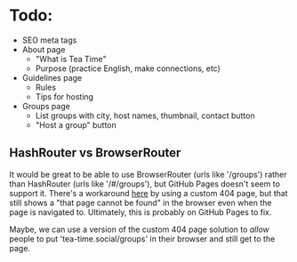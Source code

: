 # Todo:

- SEO meta tags
- About page
  - "What is Tea Time"
  - Purpose (practice English, make connections, etc)
- Guidelines page
  - Rules
  - Tips for hosting
- Groups page
  - List groups with city, host names, thumbnail, contact button
  - "Host a group" button

## HashRouter vs BrowserRouter

It would be great to be able to use BrowserRouter (urls like '/groups') rather than HashRouter (urls like '/#/groups'), but GitHub Pages doesn't seem to support it. There's a workaround [here](https://github.com/rafgraph/spa-github-pages) by using a custom 404 page, but that still shows a "that page cannot be found" in the browser even when the page is navigated to. Ultimately, this is probably on GitHub Pages to fix.

Maybe, we can use a version of the custom 404 page solution to *allow* people to put 'tea-time.social/groups' in their browser and still get to the page.